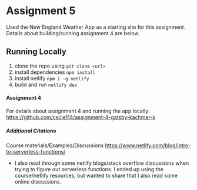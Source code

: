 # Assignment 5

Used the New England Weather App as a starting site for this assignment. Details about building/running assignment 4 are below.

## Running Locally

1. clone the repo using `git clone <url>`
2. install dependencies `npm install`
3. install netlify `npm i -g netlify`
4. build and run `netlify dev`

#### Assignment 4

For details about assignment 4 and running the app locally: https://github.com/cscie114/assignment-4-gatsby-kachmar-k

##### Additional Citations

Course materials/Examples/Discussions
https://www.netlify.com/blog/intro-to-serverless-functions/

- I also read through some netlify blogs/stack overflow discussions when trying to figure out serverless functions. I ended up using the course/netlify resources, but wanted to share that I also read some online discussions.
